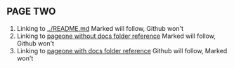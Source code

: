## PAGE TWO

1. Linking to [../README.md](../README.md) Marked will follow, Github won't
1. Linking to [pageone without docs folder reference](pageone.md) Marked will follow, Github won't
1. Linking to [pageone with docs folder reference](docs/pageone.md) Github will follow, Marked won't